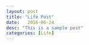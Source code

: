 ```yaml
---
layout: post
title: "Life Post"
date:   2016-06-24
desc: "This is a sample post"
categories: [Life]
---
```




